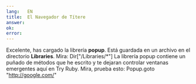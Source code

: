 ```yaml
---
lang:   EN
title:  El Navegador de Títere
answer: 
ok:     
error:  
---
```


Excelente, has cargado la librer&iacute;a __popup__. Est&aacute; guardada en un archivo en el directorio __Libraries__. Mira: Dir["/Libraries/*"]
    La librer&iacute;a popup contiene un pu&ntilde;ado de m&eacute;todos que he escrito y te dejaran controlar ventanas emergentes aqu&iacute; en Try Ruby.
    Mira, prueba esto: 
    Popup.goto "http://google.com/"
